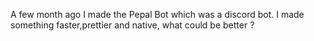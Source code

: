 A few month ago I made the Pepal Bot which was a discord bot.
I made something faster,prettier and native, what could be better ?
